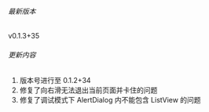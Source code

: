 ###### 最新版本
v0.1.3+35

###### 更新内容

1. 版本号进行至 0.1.2+34
2. 修复了向右滑无法退出当前页面并卡住的问题
3. 修复了调试模式下 AlertDialog 内不能包含 ListView 的问题

